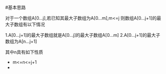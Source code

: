 #基本思路

对于一个数组A[0...j],若已知其最大子数组为A[0...m],m<=j
则数组A[0...j+1]的最大子数组有以下情况

1.A[0...j+1]的最大子数组就是A[0...j]的最大子数组A[0...m]
2.A[0...j+1]的最大子数组为A[n...j+1]

其中n具有如下性质

* m<=n<=j+1
* 
